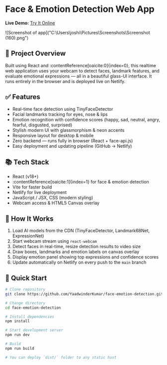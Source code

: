 # Face & Emotion Detection Web App

**Live Demo:** [Try It Online]([https://emotion-vision-ai.netlify.app](https://stackblitz.com/~/github.com/YaadwinderKumar/face-emotion-detection?file=src/App.jsx))

![Screenshot of app]("C:\Users\joshi\Pictures\Screenshots\Screenshot (160).png")

## 🧠 Project Overview
Built using React and :contentReference[oaicite:0]{index=0}, this realtime web application uses your webcam to detect faces, landmark features, and evaluate emotional expressions — all in a beautiful glass-UI interface. It runs entirely in the browser and is deployed live on Netlify.

## ✅ Features
- Real-time face detection using TinyFaceDetector  
- Facial landmarks tracking for eyes, nose & lips  
- Emotion recognition with confidence scores (happy, sad, neutral, angry, fearful, disgusted, surprised)  
- Stylish modern UI with glassmorphism & neon accents  
- Responsive layout for desktop & mobile  
- Zero backend — runs fully in browser (React + face-api.js)  
- Easy deployment and updating pipeline (GitHub → Netlify)

## 📚 Tech Stack
- React (v18+)  
- :contentReference[oaicite:1]{index=1} for face & emotion detection  
- Vite for faster build  
- Netlify for live deployment  
- JavaScript / JSX, CSS (modern styling)  
- Webcam access & HTML5 Canvas overlay  

## 🔧 How It Works
1. Load AI models from the CDN (TinyFaceDetector, Landmark68Net, ExpressionNet)  
2. Start webcam stream using `react-webcam`  
3. Detect faces in real-time, resize detection results to video size  
4. Draw boxes, landmarks and emotion labels on canvas overlay  
5. Display emotion panel showing top expressions and confidence scores  
6. Update automatically on Netlify on every push to the `main` branch  

## 🏁 Quick Start
```bash
# Clone repository
git clone https://github.com/YaadwinderKumar/face-emotion-detection.git

# Change directory
cd face-emotion-detection

# Install dependencies
npm install

# Start development server
npm run dev

# Build
npm run build

# You can deploy `dist/` folder to any static host
